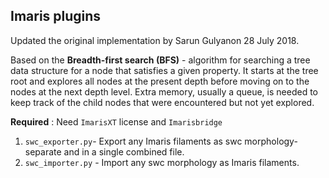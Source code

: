 ## Imaris plugins

Updated the original implementation by Sarun Gulyanon 28 July 2018.

Based on the **Breadth-first search (BFS)** - algorithm for searching a tree data structure for a node that satisfies a given property. It starts at the tree root and explores all nodes at the present depth before moving on to the nodes at the next depth level. Extra memory, usually a queue, is needed to keep track of the child nodes that were encountered but not yet explored.

**Required** : Need `ImarisXT` license and `Imarisbridge`

1. `swc_exporter.py`- Export any Imaris filaments as swc morphology- separate and in a single combined file.
2. `swc_importer.py` - Import any swc morphology as Imaris filaments.

